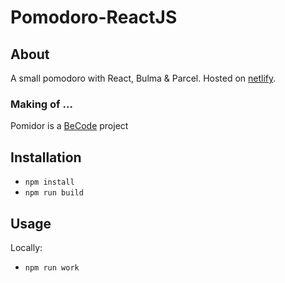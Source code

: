 # Pomodoro-ReactJS



## About

A small pomodoro with React, Bulma & Parcel.
Hosted on [netlify](https://admiring-chandrasekhar-8ca532.netlify.app).



### Making of ...

Pomidor is a [BeCode](https://becode.org) project

## Installation

- `npm install`
- `npm run build`

## Usage

Locally:

- `npm run work`

